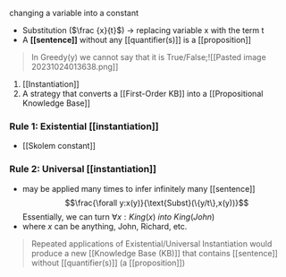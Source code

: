 changing a variable into a constant
- Substitution ($\frac {x}{t}$) → replacing variable x with the term t
- A **[[sentence]]** without any [[quantifier(s)]] is a [[proposition]]

>In Greedy(y) we cannot say that it is True/False;![[Pasted image 20231024013638.png]]

1. [[Instantiation]]
2. A strategy that converts a [[First-Order KB]] into a [[Propositional Knowledge Base]]

### Rule 1: Existential [[instantiation]]
- [[Skolem constant]]

### Rule 2: Universal [[instantiation]]
- may be applied many times to infer infinitely many [[sentence]]$$\frac{\forall y:x(y)}{\text{Subst}(\{y/t\},x(y))}$$
Essentially, we can turn $\forall x: King(x)\ into\ King(John)$
- where $x$ can be anything, John, Richard, etc.

> Repeated applications of Existential/Universal Instantiation would produce a new [[Knowledge Base (KB)]] that contains [[sentence]] without [[quantifier(s)]] (a [[proposition]])